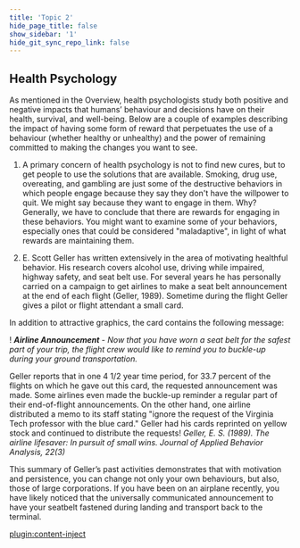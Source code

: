 ```yaml
---
title: 'Topic 2'
hide_page_title: false
show_sidebar: '1'
hide_git_sync_repo_link: false
---
```


## **Health Psychology**

As mentioned in the Overview, health psychologists study both positive and negative impacts that humans’ behaviour and decisions have on their health, survival, and well-being. Below are a couple of examples describing the impact of having some form of reward that perpetuates the use of a behaviour (whether healthy or unhealthy) and the power of remaining committed to making the changes you want to see.

1. A primary concern of health psychology is not to find new cures, but to get peo­ple to use the solutions that are available. Smoking, drug use, overeating, and gambling are just some of the destructive behaviors in which people engage be­cause they say they don't have the willpower to quit. We might say because they want to engage in them. Why? Generally, we have to conclude that there are rewards for engaging in these behaviors. You might want to examine some of your behaviors, especially ones that could be considered "maladaptive", in light of what rewards are maintaining them.   

2. E. Scott Geller has written extensively in the area of motivating healthful behav­ior. His research covers alcohol use, driving while impaired, highway safety, and seat belt use. For several years he has personally carried on a campaign to get air­lines to make a seat belt announcement at the end of each flight (Geller, 1989). Sometime during the flight Geller gives a pilot or flight attendant a small card.

In addition to attractive graphics, the card contains the following message:

! ***Airline Announcement*** - *Now that you have worn a seat belt for the safest part of your trip, the flight crew would like to remind you to buckle-up during your ground transportation.*

Geller reports that in one 4 1/2 year time period, for 33.7 percent of the flights on which he gave out this card, the requested announcement was made. Some air­lines even made the buckle-up reminder a regular part of their end-of-flight an­nouncements. On the other hand, one airline distributed a memo to its staff stating "ignore the request of the Virginia Tech professor with the blue card." Geller had his cards reprinted on yellow stock and continued to distribute the requests! *Geller, E. S. (1989). The airline lifesaver: In pursuit of small wins. Journal of Applied Behavior Analysis, 22(3)*

This summary of Geller’s past activities demonstrates that with motivation and persistence, you can change not only your own behaviours, but also, those of large corporations. If you have been on an airplane recently, you have likely noticed that the universally communicated announcement to have your seatbelt fastened during landing and transport back to the terminal.

[plugin:content-inject](_activities)
